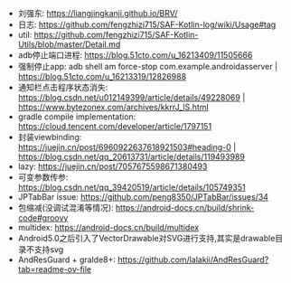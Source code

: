 - 刘强东: https://liangjingkanji.github.io/BRV/
- 日志: https://github.com/fengzhizi715/SAF-Kotlin-log/wiki/Usage#tag
- util: https://github.com/fengzhizi715/SAF-Kotlin-Utils/blob/master/Detail.md
- adb停止端口进程: https://blog.51cto.com/u_16213409/11505666
- 强制停止app: adb shell am force-stop com.example.androidasserver | https://blog.51cto.com/u_16213319/12826988
- 通知栏点击程序状态消失: https://blog.csdn.net/u012149399/article/details/49228069 | https://www.bytezonex.com/archives/kkrrJ_lS.html
- gradle compile implementation: https://cloud.tencent.com/developer/article/1797151
- 封装viewbinding: https://juejin.cn/post/6960922637618921503#heading-0 | https://blog.csdn.net/qq_20613731/article/details/119493989
- lazy: https://juejin.cn/post/7057675598671380493
- 可变参数传参: https://blog.csdn.net/qq_39420519/article/details/105749351
- JPTabBar issue: https://github.com/peng8350/JPTabBar/issues/34
- 包缩减(没调试混淆等情况): https://android-docs.cn/build/shrink-code#groovy
- multidex: https://android-docs.cn/build/multidex
- Android5.0之后引入了VectorDrawable对SVG进行支持,其实是drawable目录不支持svg
- AndResGuard + gralde8+: https://github.com/lalakii/AndResGuard?tab=readme-ov-file